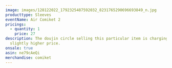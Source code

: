```yaml
---
image: images/128122022_1792325487592032_8231765290696693849_n.jpg
producttype: Sleeves
eventName: Air Comiket 2
pricings:
  - quantity: 1
    price: 27
description: The doujin circle selling this particular item is charging a
  slightly higher price.
onsale: true
asin: ne79cAeQi
merchandise: comiket
---
```

